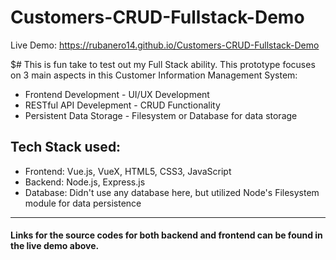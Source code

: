 # Customers-CRUD-Fullstack-Demo
Live Demo: https://rubanero14.github.io/Customers-CRUD-Fullstack-Demo

$# This is fun take to test out my Full Stack ability. This prototype focuses on 3 main aspects in this Customer Information Management System:
- Frontend Development - UI/UX Development 
- RESTful API Develepment - CRUD Functionality 
- Persistent Data Storage - Filesystem or Database for data storage

## Tech Stack used: 
- Frontend: Vue.js, VueX, HTML5, CSS3, JavaScript
- Backend: Node.js, Express.js
- Database: Didn't use any database here, but utilized Node's Filesystem module for data persistence 
_________________________________________
#### Links for the source codes for both backend and frontend can be found in the live demo above.
